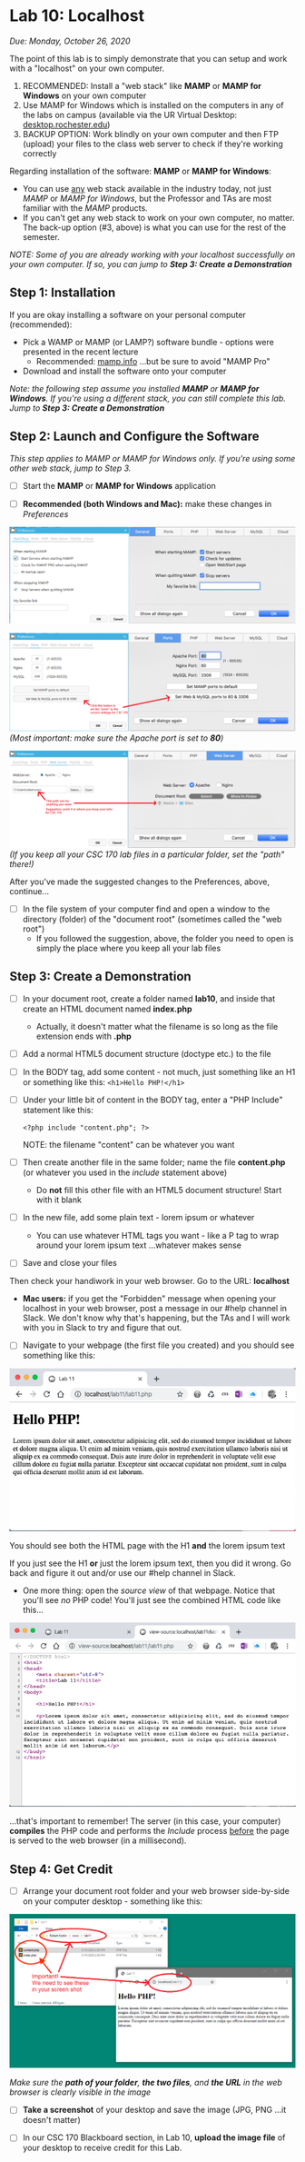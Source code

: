 # Lab 10: Localhost
*Due: Monday, October 26, 2020*

The point of this lab is to simply demonstrate that you can setup and work with a "localhost" on your own computer. 

1. RECOMMENDED: Install a "web stack" like **MAMP** or **MAMP for Windows** on your own computer
2. Use MAMP for Windows which is installed on the computers in any of the labs on campus (available via the UR Virtual Desktop: [desktop.rochester.edu](https://desktop.rochester.edu/))
3. BACKUP OPTION: Work blindly on your own computer and then FTP (upload) your files to the class web server to check if they're working correctly

Regarding installation of the software: **MAMP** or **MAMP for Windows**:

- You can use <u>any</u> web stack available in the industry today, not just *MAMP* or *MAMP for Windows*, but the Professor and TAs are most familiar with the *MAMP* products.
- If you can't get any web stack to work on your own computer, no matter.  The back-up option (#3, above) is what you can use for the rest of the semester.

*NOTE: Some of you are already working with your localhost successfully on your own computer. If so, you can jump to **Step 3: Create a Demonstration***

## Step 1: Installation

If you are okay installing a software on your personal computer (recommended):

- Pick a WAMP or MAMP (or LAMP?) software bundle - options were presented in the recent lecture
  - Recommended: [mamp.info](https://www.mamp.info/) ...but be sure to avoid "MAMP Pro"
- Download and install the software onto your computer

*Note: the following step assume you installed **MAMP** or **MAMP for Windows**. If you're using a different stack, you can still complete this lab. Jump to **Step 3: Create a Demonstration***

## Step 2: Launch and Configure the Software

*This step applies to MAMP or MAMP for Windows only. If you're using some other web stack, jump to Step 3.* 

- [ ] Start the **MAMP** or **MAMP for Windows** application

- [ ] **Recommended (both Windows and Mac):** make these changes in *Preferences*

![figure3](media\figure3.png)



![figure4](media\figure4.png)*(Most important: make sure the Apache port is set to **80**)*

![figure5](media\figure5.png)*(If you keep all your CSC 170 lab files in a particular folder, set the "path" there!)*

After you've made the suggested changes to the Preferences, above, continue...

- [ ] In the file system of your computer find and open a window to the directory (folder) of the "document root" (sometimes called the "web root")
  - If you followed the suggestion, above, the folder you need to open is simply the place where you keep all your lab files

## Step 3: Create a Demonstration

- [ ] In your document root, create a folder named **lab10**, and inside that create an HTML document named **index.php** 

  - Actually, it doesn't matter what the filename is so long as the file extension ends with **.php**

- [ ] Add a normal HTML5 document structure (doctype etc.) to the file

- [ ] In the BODY tag, add some content - not much, just something like an H1 or something like this: `<h1>Hello PHP!</h1>`

- [ ] Under your little bit of content in the BODY tag, enter a "PHP Include" statement like this: 

  ```php+HTML
  <?php include "content.php"; ?>
  ```

  NOTE: the filename "content" can be whatever you want

- [ ] Then create another file in the same folder; name the file **content.php** (or whatever you used in the *include* statement above)

  - Do **not** fill this other file with an HTML5 document structure! Start with it blank

- [ ] In the new file, add some plain text - lorem ipsum or whatever
  
  - You can use whatever HTML tags you want - like a P tag to wrap around your lorem ipsum text ...whatever makes sense
  
- [ ] Save and close your files

Then check your handiwork in your web browser.  Go to the URL: **localhost**

- **Mac users:** if you get the  "Forbidden" message when opening your localhost in your web browser, post a message in our #help channel in Slack.  We don't know why that's happening, but the TAs and I will work with you in Slack to try and figure that out.

- [ ] Navigate to your webpage (the first file you created) and you should see something like this:

![figure1](media/figure1.png)

You should see both the HTML page with the H1 **and** the lorem ipsum text

If you just see the H1 **or** just the lorem ipsum text, then you did it wrong.  Go back and figure it out and/or use our #help channel in Slack.

- One more thing: open the *source view* of that webpage.  Notice that you'll see *no* PHP code!  You'll just see the combined HTML code like this...

![figure2](media/figure2.png)

...that's important to remember!  The server (in this case, your computer) **compiles** the PHP code and performs the *Include* process <u>before</u> the page is served to the web browser (in a millisecond).  

## Step 4: Get Credit

- [ ] Arrange your document root folder and your web browser side-by-side on your computer desktop - something like this:

![figure6](media\figure6.png)

*Make sure the **path of your folder**, **the two files**, and **the URL** in the web browser is clearly visible in the image*

- [ ] **Take a screenshot** of your desktop and save the image (JPG, PNG ...it doesn't matter)
- [ ] In our CSC 170 Blackboard section, in Lab 10, **upload the image file** of your desktop to receive credit for this Lab.

